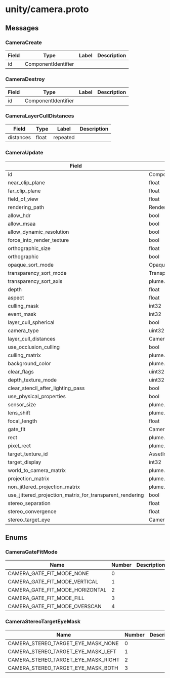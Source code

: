 
# unity/camera.proto



## Messages

### CameraCreate



| Field | Type | Label | Description |
| ----- | ---- | ----- | ----------- |
| id | ComponentIdentifier |  |  |



### CameraDestroy



| Field | Type | Label | Description |
| ----- | ---- | ----- | ----------- |
| id | ComponentIdentifier |  |  |



### CameraLayerCullDistances



| Field | Type | Label | Description |
| ----- | ---- | ----- | ----------- |
| distances | float | repeated |  |



### CameraUpdate



| Field | Type | Label | Description |
| ----- | ---- | ----- | ----------- |
| id | ComponentIdentifier |  |  |
| near_clip_plane | float | optional |  |
| far_clip_plane | float | optional |  |
| field_of_view | float | optional |  |
| rendering_path | RenderingPath | optional |  |
| allow_hdr | bool | optional |  |
| allow_msaa | bool | optional |  |
| allow_dynamic_resolution | bool | optional |  |
| force_into_render_texture | bool | optional |  |
| orthographic_size | float | optional |  |
| orthographic | bool | optional |  |
| opaque_sort_mode | OpaqueSortMode | optional |  |
| transparency_sort_mode | TransparencySortMode | optional |  |
| transparency_sort_axis | plume.sample.common.Vector3 | optional |  |
| depth | float | optional |  |
| aspect | float | optional |  |
| culling_mask | int32 | optional |  |
| event_mask | int32 | optional |  |
| layer_cull_spherical | bool | optional |  |
| camera_type | uint32 | optional |  |
| layer_cull_distances | CameraLayerCullDistances | optional |  |
| use_occlusion_culling | bool | optional |  |
| culling_matrix | plume.sample.common.Matrix4x4 | optional |  |
| background_color | plume.sample.common.Color | optional |  |
| clear_flags | uint32 | optional |  |
| depth_texture_mode | uint32 | optional |  |
| clear_stencil_after_lighting_pass | bool | optional |  |
| use_physical_properties | bool | optional |  |
| sensor_size | plume.sample.common.Vector2 | optional |  |
| lens_shift | plume.sample.common.Vector2 | optional |  |
| focal_length | float | optional |  |
| gate_fit | CameraGateFitMode | optional |  |
| rect | plume.sample.common.Rect | optional |  |
| pixel_rect | plume.sample.common.Rect | optional |  |
| target_texture_id | AssetIdentifier | optional |  |
| target_display | int32 | optional |  |
| world_to_camera_matrix | plume.sample.common.Matrix4x4 | optional |  |
| projection_matrix | plume.sample.common.Matrix4x4 | optional |  |
| non_jittered_projection_matrix | plume.sample.common.Matrix4x4 | optional |  |
| use_jittered_projection_matrix_for_transparent_rendering | bool | optional |  |
| stereo_separation | float | optional |  |
| stereo_convergence | float | optional |  |
| stereo_target_eye | CameraStereoTargetEyeMask | optional |  |



 <!-- end of messages -->


## Enums

### CameraGateFitMode


| Name | Number | Description |
| ---- | ------ | ----------- |
| CAMERA_GATE_FIT_MODE_NONE | 0 |  |
| CAMERA_GATE_FIT_MODE_VERTICAL | 1 |  |
| CAMERA_GATE_FIT_MODE_HORIZONTAL | 2 |  |
| CAMERA_GATE_FIT_MODE_FILL | 3 |  |
| CAMERA_GATE_FIT_MODE_OVERSCAN | 4 |  |



### CameraStereoTargetEyeMask


| Name | Number | Description |
| ---- | ------ | ----------- |
| CAMERA_STEREO_TARGET_EYE_MASK_NONE | 0 |  |
| CAMERA_STEREO_TARGET_EYE_MASK_LEFT | 1 |  |
| CAMERA_STEREO_TARGET_EYE_MASK_RIGHT | 2 |  |
| CAMERA_STEREO_TARGET_EYE_MASK_BOTH | 3 |  |



 <!-- end of enums -->

 <!-- end of files -->